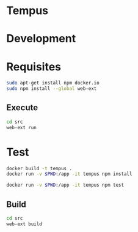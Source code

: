 # Tempus

# Development

# Requisites

```bash
sudo apt-get install npm docker.io
sudo npm install --global web-ext
```

## Execute

```bash
cd src
web-ext run
```

# Test

```bash
docker build -t tempus .
docker run -v $PWD:/app -it tempus npm install
```

```bash
docker run -v $PWD:/app -it tempus npm test
```

## Build

```bash
cd src
web-ext build
```
